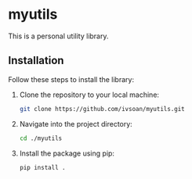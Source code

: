 # myutils

This is a personal utility library.

## Installation

Follow these steps to install the library:

1.  Clone the repository to your local machine:
    ```bash
    git clone https://github.com/ivsoan/myutils.git
    ```

2.  Navigate into the project directory:
    ```bash
    cd ./myutils
    ```

3.  Install the package using pip:
    ```bash
    pip install .
    ```
